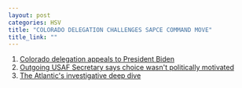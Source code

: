 ```yaml
---
layout: post
categories: HSV
title: "COLORADO DELEGATION CHALLENGES SAPCE COMMAND MOVE"
title_link: ""
---
```


1. [Colorado delegation appeals to President Biden](https://www.bennet.senate.gov/public/_cache/files/1/9/1971c470-0eec-4cb7-aba8-61a2eadb5cdd/D687BD5971A86A1505C17E6D256E43C3.21-01-26-co-delegation-letter-to-potus-re-spacecom.pdf) 
2. [Outgoing USAF Secretary says choice wasn't politically motivated](https://www.al.com/news/huntsville/2021/01/air-force-says-facts-not-politics-favored-alabama-in-space-command-hq-decision.html)
3. [The Atlantic's investigative deep dive](https://www.theatlantic.com/science/archive/2021/01/space-force-trump-biden/617812/)